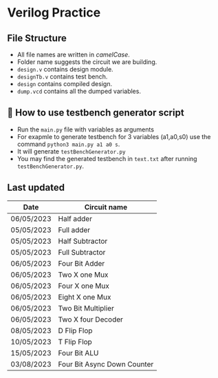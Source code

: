 # Verilog Practice

## File Structure

- All file names are written in _camelCase_.
- Folder name suggests the circuit we are building.
- `design.v` contains design module.
- `designTb.v` contains test bench.
- `design` contains compiled design.
- `dump.vcd` contains all the dumped variables.

## 🤔 How to use testbench generator script

- Run the `main.py` file with variables as arguments
- For exapmle to generate testbench for 3 variables (a1,a0,s0) use the command `python3 main.py a1 a0 s`.
- It will generate `testBenchGenerator.py`
- You may find the generated testbench in `text.txt` after running `testBenchGenerator.py`.

## Last updated

| Date       | Circuit name                |
| ---------- | --------------------------- |
| 06/05/2023 | Half adder                  |
| 05/05/2023 | Full adder                  |
| 05/05/2023 | Half Subtractor             |
| 05/05/2023 | Full Subtractor             |
| 06/05/2023 | Four Bit Adder              |
| 06/05/2023 | Two X one Mux               |
| 06/05/2023 | Four X one Mux              |
| 06/05/2023 | Eight X one Mux             |
| 06/05/2023 | Two Bit Multiplier          |
| 06/05/2023 | Two X four Decoder          |
| 08/05/2023 | D Flip Flop                 |
| 10/05/2023 | T Flip Flop                 |
| 15/05/2023 | Four Bit ALU                |
| 03/08/2023 | Four Bit Async Down Counter |
